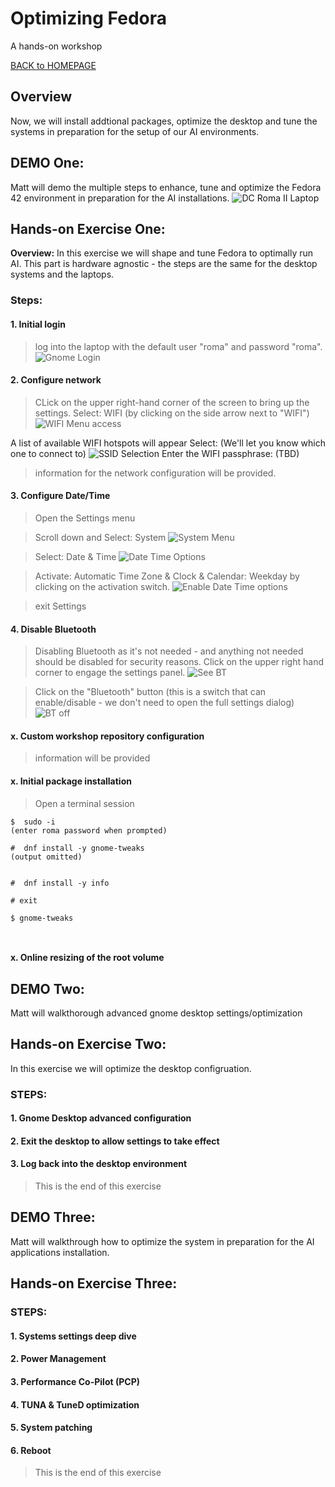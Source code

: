 ﻿# Optimizing Fedora
A hands-on workshop

[BACK to HOMEPAGE](https://github.com/mattstonge/riscv_summit_devdays_fedora_AI_workshop/blob/main/README.md)



## Overview
Now, we will install addtional packages, optimize the desktop and tune the systems in preparation for the setup of our AI environments.

## DEMO One: 
Matt will demo the multiple steps to enhance, tune and optimize the Fedora 42 environment in preparation for the AI installations.
![DC Roma II Laptop](https://github.com/mattstonge/riscv_summit_devdays_fedora_AI_workshop/blob/main/images/lab1-start.jpg)

## Hands-on Exercise One:
**Overview:**  In this exercise we will shape and tune Fedora to optimally run AI. This part is hardware agnostic - the steps are the same for the desktop systems and the laptops.

### Steps: 

#### 1. Initial login
> log into the laptop with the default user "roma" and password "roma".
![Gnome Login](https://github.com/mattstonge/riscv_summit_devdays_fedora_AI_workshop/blob/main/images/lab2-gnome-login.jpg)


#### 2. Configure network
> CLick on the upper right-hand corner of the screen to bring up the settings.
Select: WIFI (by clicking on the side arrow next to "WIFI")
![WIFI Menu access](https://github.com/mattstonge/riscv_summit_devdays_fedora_AI_workshop/blob/main/images/lab2-WIFI1.png)

A list of available WIFI hotspots will appear
Select: (We'll let you know which one to connect to)
![SSID Selection](https://github.com/mattstonge/riscv_summit_devdays_fedora_AI_workshop/blob/main/images/lab2-WIFI2.png)
Enter the WIFI passphrase: (TBD)
> information for the network configuration will be provided.

#### 3. Configure Date/Time
> Open the Settings menu

> Scroll down and Select: System
![System Menu](https://github.com/mattstonge/riscv_summit_devdays_fedora_AI_workshop/blob/main/images/lab2-daytime1.png)

> Select: Date & Time
![Date Time Options](https://github.com/mattstonge/riscv_summit_devdays_fedora_AI_workshop/blob/main/images/lab2-daytime2.png)

> Activate: Automatic Time Zone & Clock & Calendar: Weekday by clicking on the activation switch.
![Enable Date Time options](https://github.com/mattstonge/riscv_summit_devdays_fedora_AI_workshop/blob/main/images/lab2-daytime3.png)

> exit Settings

#### 4. Disable Bluetooth
> Disabling Bluetooth as it's not needed - and anything not needed should be disabled for security reasons.
> Click on the upper right hand corner to engage the settings panel.
![See BT](https://github.com/mattstonge/riscv_summit_devdays_fedora_AI_workshop/blob/main/images/lab2-BT1.png)

> Click on the "Bluetooth" button (this is a switch that can enable/disable - we don't need to open the full settings dialog)
![BT off](https://github.com/mattstonge/riscv_summit_devdays_fedora_AI_workshop/blob/main/images/lab2-BT2.png)

#### x. Custom workshop repository configuration
> information will be provided


#### x. Initial package installation
> Open a terminal session
``` 
$  sudo -i
(enter roma password when prompted)

#  dnf install -y gnome-tweaks 
(output omitted)


#  dnf install -y info 

# exit

$ gnome-tweaks



```

#### x. Online resizing of the root volume


## DEMO Two:
Matt will walkthorough advanced gnome desktop settings/optimization


## Hands-on Exercise Two:
In this exercise we will optimize the desktop configruation.

### STEPS:

#### 1. Gnome Desktop advanced configuration


#### 2. Exit the desktop to allow settings to take effect


#### 3. Log back into the desktop environment
> This is the end of this exercise


## DEMO Three:
Matt will walkthrough how to optimize the system in preparation for the AI applications installation.

## Hands-on Exercise Three:

### STEPS: 

#### 1. Systems settings deep dive


#### 2. Power Management


#### 3. Performance Co-Pilot (PCP) 


#### 4. TUNA & TuneD optimization


#### 5. System patching


#### 6. Reboot
> This is the end of this exercise


